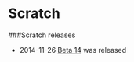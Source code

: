 Scratch
=======

###Scratch releases

* 2014-11-26 [Beta 14][1] was released

  [1]: https://raw.githubusercontent.com/raspberrypi/scratch/master/NuScratchBeta14.tgz
